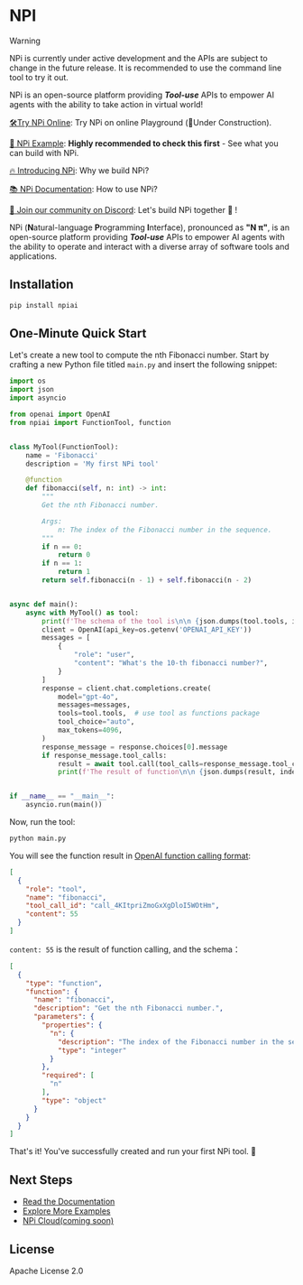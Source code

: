 # NPI

> [!WARNING]
> NPi is currently under active development and the APIs are subject to change in the future release. It is recommended
> to use the command line tool to try it out.

NPi is an open-source platform providing **_Tool-use_** APIs to empower AI agents with the ability to take action in virtual world!

[🛠️Try NPi Online](https://www.npi.ai/playground): Try NPi on online Playground (🚧Under Construction).

[👀 NPi Example](https://docs.npi.ai/examples): **Highly recommended to check this first** - See what you can build with NPi.

[🔥 Introducing NPi](https://docs.npi.ai/blog/introducing-npi): Why we build NPi?

[📚 NPi Documentation](https://docs.npi.ai/docs): How to use NPi?

[📢 Join our community on Discord](https://discord.gg/wdskUcKc): Let's build NPi together 👻 !


NPi (**N**atural-language **P**rogramming **I**nterface), pronounced as **"N π"**, is an open-source platform providing **_Tool-use_** APIs to empower AI agents with the ability to operate and interact with a diverse array of software tools and applications.

## Installation

```sh
pip install npiai
```

## One-Minute Quick Start

Let's create a new tool to compute the nth Fibonacci number. Start by crafting a new Python file titled `main.py` and insert the following snippet:

```py filename="main.py" showLineNumbers {9,12-13,19-22,33,44,51}
import os
import json
import asyncio

from openai import OpenAI
from npiai import FunctionTool, function


class MyTool(FunctionTool):
    name = 'Fibonacci'
    description = 'My first NPi tool'

    @function
    def fibonacci(self, n: int) -> int:
        """
        Get the nth Fibonacci number.

        Args:
            n: The index of the Fibonacci number in the sequence.
        """
        if n == 0:
            return 0
        if n == 1:
            return 1
        return self.fibonacci(n - 1) + self.fibonacci(n - 2)


async def main():
    async with MyTool() as tool:
        print(f'The schema of the tool is\n\n {json.dumps(tool.tools, indent=2)}')
        client = OpenAI(api_key=os.getenv('OPENAI_API_KEY'))
        messages = [
            {
                "role": "user",
                "content": "What's the 10-th fibonacci number?",
            }
        ]
        response = client.chat.completions.create(
            model="gpt-4o",
            messages=messages,
            tools=tool.tools,  # use tool as functions package
            tool_choice="auto",
            max_tokens=4096,
        )
        response_message = response.choices[0].message
        if response_message.tool_calls:
            result = await tool.call(tool_calls=response_message.tool_calls)
            print(f'The result of function\n\n {json.dumps(result, indent=2)}')


if __name__ == "__main__":
    asyncio.run(main())
```

Now, run the tool:

```sh
python main.py
```

You will see the function result in [OpenAI function calling format](https://platform.openai.com/docs/guides/function-calling/function-calling):

```json {6}
[
  {
    "role": "tool",
    "name": "fibonacci",
    "tool_call_id": "call_4KItpriZmoGxXgDloI5WOtHm",
    "content": 55
  }
]
```

`content: 55` is the result of function calling, and the schema：

```json {6, 9-12}
[
  {
    "type": "function",
    "function": {
      "name": "fibonacci",
      "description": "Get the nth Fibonacci number.",
      "parameters": {
        "properties": {
          "n": {
            "description": "The index of the Fibonacci number in the sequence.",
            "type": "integer"
          }
        },
        "required": [
          "n"
        ],
        "type": "object"
      }
    }
  }
]
```

That's it! You've successfully created and run your first NPi tool. 🎉

## Next Steps

- [Read the Documentation](https://docs.npi.ai/docs)
- [Explore More Examples](https://docs.npi.ai/examples)
- [NPi Cloud(coming soon)](#)

## License

Apache License 2.0
